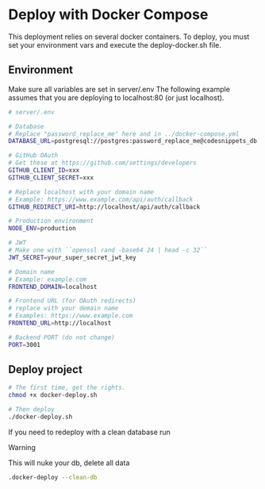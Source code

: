 # Deploy with Docker Compose
This deployment relies on several docker containers.
To deploy, you must set your environment vars and execute the deploy-docker.sh file.

## Environment
Make sure all variables are set in server/.env
The following example assumes that you are deploying to localhost:80 (or just localhost).

```bash
# server/.env

# Database
# Replace "password_replace_me" here and in ../docker-compose.yml
DATABASE_URL=postgresql://postgres:password_replace_me@codesnippets_db:5432/snippetslibrary

# GitHub OAuth
# Get these at https://github.com/settings/developers
GITHUB_CLIENT_ID=xxx
GITHUB_CLIENT_SECRET=xxx

# Replace localhost with your domain name
# Example: https://www.example.com/api/auth/callback
GITHUB_REDIRECT_URI=http://localhost/api/auth/callback

# Production environment
NODE_ENV=production

# JWT
# Make one with ``openssl rand -base64 24 | head -c 32``
JWT_SECRET=your_super_secret_jwt_key

# Domain name
# Example: example.com
FRONTEND_DOMAIN=localhost

# Frontend URL (for OAuth redirects)
# replace with your demain name
# Examples: https://www.example.com
FRONTEND_URL=http://localhost

# Backend PORT (do not change)
PORT=3001
```

## Deploy project
```bash
# The first time, get the rights.
chmod +x docker-deploy.sh

# Then deploy
./docker-deploy.sh
```

If you need to redeploy with a clean database run
> [!WARNING]  
> This will nuke your db, delete all data
```bash
.docker-deploy --clean-db
```
```
